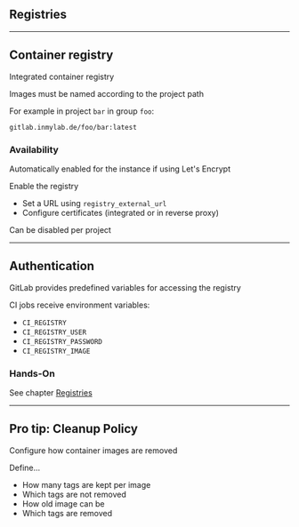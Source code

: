 <!-- .slide: id="gitlab_registries" class="vertical-center" -->

<i class="fa-duotone fa-garage fa-8x fa-duotone-colors-inverted" style="float: right; color: grey;"></i>

## Registries

---

## Container registry

Integrated container registry [](https://docs.gitlab.com/ee/user/packages/container_registry/index.html#build-and-push-by-using-gitlab-cicd)

Images must be named according to the project path

For example in project `bar` in group `foo`:

    gitlab.inmylab.de/foo/bar:latest

### Availability

Automatically enabled for the instance if using Let's Encrypt

Enable the registry [](https://docs.gitlab.com/ee/administration/packages/container_registry.html#enable-the-container-registry)

- Set a URL using `registry_external_url`
- Configure certificates (integrated or in reverse proxy)

Can be disabled per project [](https://docs.gitlab.com/ee/user/packages/container_registry/index.html#disable-the-container-registry-for-a-project)

---

## Authentication

GitLab provides predefined variables [<i class="fa-solid fa-arrow-right-to-bracket"></i>](#/gitlab_variables) for accessing the registry

CI jobs receive environment variables:

- `CI_REGISTRY`
- `CI_REGISTRY_USER`
- `CI_REGISTRY_PASSWORD`
- `CI_REGISTRY_IMAGE`

### Hands-On

See chapter [Registries](/hands-on/2024-11-21/240_registries/exercise/)

---

## Pro tip: Cleanup Policy

Configure how container images are removed

Define...

- How many tags are kept per image
- Which tags are not removed
- How old image can be
- Which tags are removed
